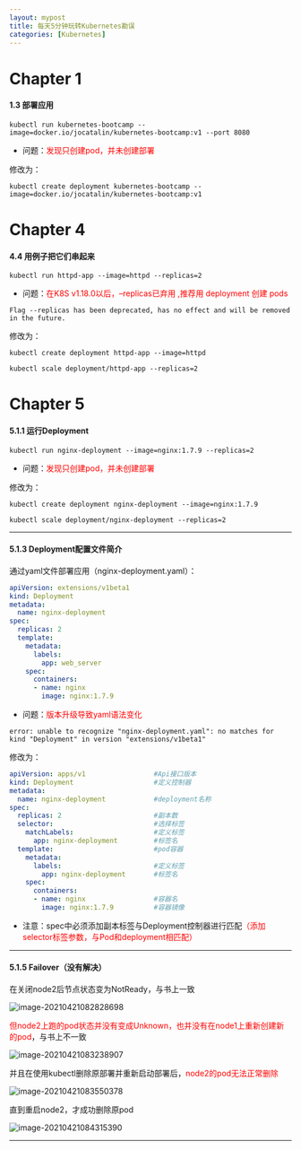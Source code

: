 ```yaml
---
layout: mypost
title: 每天5分钟玩转Kubernetes勘误
categories: [Kubernetes]
---
```

# Chapter 1

#### 1.3 部署应用

```shell
kubectl run kubernetes-bootcamp --image=docker.io/jocatalin/kubernetes-bootcamp:v1 --port 8080
```

* 问题：<font color=red>发现只创建pod，并未创建部署</font>

  

修改为：

```shell
kubectl create deployment kubernetes-bootcamp --image=docker.io/jocatalin/kubernetes-bootcamp:v1
```



# Chapter 4

#### 4.4 用例子把它们串起来

```shell
kubectl run httpd-app --image=httpd --replicas=2
```

* 问题：<font color=red>在K8S v1.18.0以后，–replicas已弃用 ,推荐用 deployment 创建 pods</font>

```shell
Flag --replicas has been deprecated, has no effect and will be removed in the future.
```



修改为：

```shell
kubectl create deployment httpd-app --image=httpd

kubectl scale deployment/httpd-app --replicas=2
```



# Chapter 5

#### 5.1.1 运行Deployment

```shell
kubectl run nginx-deployment --image=nginx:1.7.9 --replicas=2
```

* 问题：<font color=red>发现只创建pod，并未创建部署</font>



修改为：

```shell
kubectl create deployment nginx-deployment --image=nginx:1.7.9

kubectl scale deployment/nginx-deployment --replicas=2
```



---

#### 5.1.3 Deployment配置文件简介

通过yaml文件部署应用（nginx-deployment.yaml）：

```yaml
apiVersion: extensions/v1beta1
kind: Deployment
metadata:
  name: nginx-deployment
spec:
  replicas: 2
  template:
    metadata:
      labels:
        app: web_server
    spec:
      containers:
      - name: nginx
        image: nginx:1.7.9
```

* 问题：<font color=red>版本升级导致yaml语法变化</font>

```shell
error: unable to recognize "nginx-deployment.yaml": no matches for kind "Deployment" in version "extensions/v1beta1"
```



修改为：

```yaml
apiVersion: apps/v1                 #Api接口版本
kind: Deployment                    #定义控制器
metadata:
  name: nginx-deployment            #deployment名称
spec:
  replicas: 2                       #副本数
  selector:                         #选择标签
    matchLabels:                    #定义标签
      app: nginx-deployment         #标签名 
  template:                         #pod容器
    metadata:
      labels:                       #定义标签
        app: nginx-deployment       #标签名
    spec:
      containers:
      - name: nginx                 #容器名
        image: nginx:1.7.9          #容器镜像
```

* 注意：spec中必须添加副本标签与Deployment控制器进行匹配<font color=red>（添加selector标签参数，与Pod和deployment相匹配）</font>



---

#### 5.1.5 Failover（没有解决）

在关闭node2后节点状态变为NotReady，与书上一致

![image-20210421082828698](image-20210421082828698.png)



<font color=red>但node2上跑的pod状态并没有变成Unknown，也并没有在node1上重新创建新的pod</font>，与书上不一致

![image-20210421083238907](image-20210421083238907.png)



并且在使用kubectl删除原部署并重新启动部署后，<font color=red>node2的pod无法正常删除</font>

![image-20210421083550378](image-20210421083550378.png)



直到重启node2，才成功删除原pod

![image-20210421084315390](image-20210421084315390.png)



---

